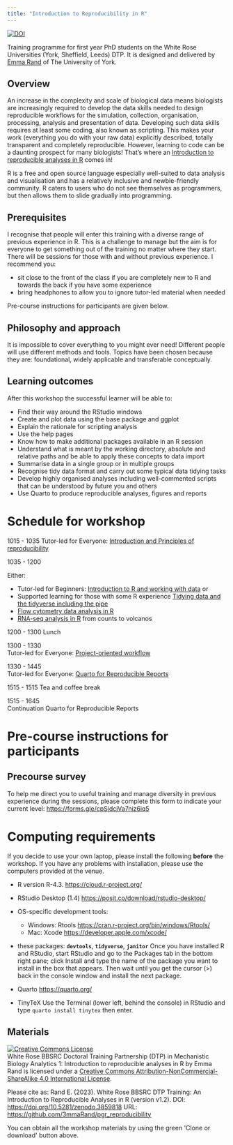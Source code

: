 ```yaml
---
title: "Introduction to Reproducibility in R"
---
```



[![DOI](https://zenodo.org/badge/DOI/10.5281/zenodo.3859818.svg)](https://doi.org/10.5281/zenodo.3859818)


Training programme for first year PhD students on the White Rose Universities (York, Sheffield, Leeds) DTP. It is designed and delivered by [Emma Rand](https://www.york.ac.uk/biology/our-staff/emma-rand/) of The University of York.

## Overview

An increase in the complexity and scale of biological data means biologists are increasingly required to develop the data skills needed to design reproducible workflows for the simulation, collection, organisation, processing, analysis and presentation of data. Developing such data skills requires at least some coding, also known as scripting. This makes your work (everything you do with your raw data) explicitly described, totally transparent and completely reproducible. However, learning to code can be a daunting prospect for many biologists! That’s where an [Introduction to reproducible analyses in R](https://github.com/3mmaRand/pgr_reproducibility) comes in!

R is a free and open source language especially well-suited to data analysis and visualisation and has a relatively inclusive and newbie-friendly community. R caters to users who do not see themselves as programmers, but then allows them to slide gradually into programming.


## Prerequisites

I recognise that people will enter this training with a diverse range of previous experience in R. This is a challenge to manage but the aim is for everyone to get something out of the training no matter where they start. 
There will be sessions for those with and without previous experience. I recommend you:

-   sit close to the front of the class if you are completely new to R and towards the back if you have some experience 
-   bring headphones to allow you to ignore tutor-led material when needed

Pre-course instructions for participants are given below.

## Philosophy and approach

It is impossible to cover everything to you might ever need! Different people will use different methods and tools. Topics have been chosen because they are: foundational, widely applicable and transferable conceptually.


## Learning outcomes

After this workshop the successful learner will be able to:

-   Find their way around the RStudio windows
-   Create and plot data using the base package and ggplot
-   Explain the rationale for scripting analysis
-   Use the help pages
-   Know how to make additional packages available in an R session
-   Understand what is meant by the working directory, absolute and relative paths and be able to apply these concepts to data import
-   Summarise data in a single group or in multiple groups
-   Recognise tidy data format and carry out some typical data tidying tasks
-   Develop highly organised analyses including well-commented scripts that can be understood by future you and others
-   Use Quarto to produce reproducible analyses, figures and reports


# Schedule for workshop


1015 - 1035
Tutor-led for Everyone: [Introduction and Principles of reproducibility](https://3mmarand.github.io/pgr_reproducibility/slides/01_intro_and_principles_of_repro.html)

1035 - 1200

Either: 

-   Tutor-led for Beginners:  [Introduction to R and working with data](https://3mmarand.github.io/pgr_reproducibility/slides/02_intro_to_r_and_working_with_data.html)
or
-   Supported learning for those with some R experience [Tidying data and the tidyverse including the pipe](https://3mmarand.github.io/pgr_reproducibility/slides/04_tidying_data_and_the_tidyverse.html)
-   [Flow cytometry data analysis in R](https://3mmarand.github.io/R4BABS/r4babs4/week-2/overview.html)
-   [RNA-seq analysis in R](https://3mmarand.github.io/BIO00088H-data/omics/omics.html) from counts to volcanos

1200 - 1300 Lunch 

1300 - 1330  
Tutor-led for Everyone: [Project-oriented workflow](https://3mmarand.github.io/pgr_reproducibility/slides/03_rstudio_projects.html)

1330 - 1445  
Tutor-led for Everyone: [Quarto for Reproducible Reports](https://3mmarand.github.io/wr-analytics-1/modules/quarto/slide.html#/title-slide)

1515 - 1515 Tea and coffee break 

1515 - 1645  
Continuation Quarto for Reproducible Reports



# Pre-course instructions for participants

## Precourse survey

To help me direct you to useful training and manage diversity in previous experience during the sessions, please complete this form to indicate your current level: https://forms.gle/cpSjdcjVa7niz6iq5

# Computing requirements

If you decide to use your own laptop, please install the following **before** 
the workshop. If you have any problems with installation, please use the 
computers provided at the venue.


-   R version R-4.3. https://cloud.r-project.org/

-   RStudio Desktop (1.4) https://posit.co/download/rstudio-desktop/

-   OS-specific development tools:
    -   Windows: Rtools https://cran.r-project.org/bin/windows/Rtools/
    -   Mac: Xcode https://developer.apple.com/xcode/

-   these packages: **`devtools`**, **`tidyverse`**, **`janitor`**
    Once you have installed R and RStudio, start RStudio and go to the 
    Packages tab in the bottom right pane; click Install and type the 
    name of the package you want to install in the box that appears. 
    Then wait until you get the cursor (>) back in the console window
    and install the next package.

-   Quarto https://quarto.org/

-   TinyTeX
    Use the Terminal (lower left, behind the console) in RStudio and type
    `quarto install tinytex`
    then enter.

## Materials

<a rel="license" href="http://creativecommons.org/licenses/by-nc-sa/4.0/"><img alt="Creative Commons License" style="border-width:0" src="https://i.creativecommons.org/l/by-nc-sa/4.0/88x31.png" /></a><br /><span xmlns:dct="http://purl.org/dc/terms/" property="dct:title">White Rose BBSRC Doctoral Training Partnership (DTP) in Mechanistic Biology Analytics 1: Introduction to reproducible analyses in R</span> by <span xmlns:cc="http://creativecommons.org/ns#" property="cc:attributionName">Emma Rand</span> is licensed under a <a rel="license" href="http://creativecommons.org/licenses/by-nc-sa/4.0/">Creative Commons Attribution-NonCommercial-ShareAlike 4.0 International License</a>.

Please cite as:
Rand E. (2023). White Rose BBSRC DTP Training: An Introduction to Reproducible Analyses in R (version v1.2). DOI: https://doi.org/10.5281/zenodo.3859818 URL: https://github.com/3mmaRand/pgr_reproducibility

You can obtain all the workshop materials by using the green 
'Clone or download' button above.








